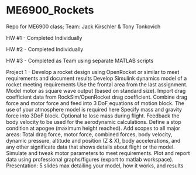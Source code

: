 # ME6900_Rockets
Repo for ME6900 class; Team: Jack Kirschler &amp; Tony Tonkovich

HW #1 - Completed Individually

HW #2 - Completed Individually

HW #3 - Completed as Team using separate MATLAB scripts

Project 1 - 
    Develop a rocket design using OpenRocket or similar to meet requirements and document results
    Develop Simulink dynamics model of a rocket meeting requirements
        Use the frontal area from the last assignment.
        Model motor as square wave output (based on standard size).
        Import drag coefficient data from RockSim/OpenRocket drag coefficient.
        Combine drag force and motor force and feed into 3 DoF equations of motion block.
            The use of your atmosphere model is required here
        Specify mass and gravity force into 3DoF block. Optional to lose mass during flight.
        Feedback the body velocity to be used for the aerodynamic calculations.
        Define a stop condition at apogee (maximum height reached).
        Add scopes to all major areas: Total drag force, motor force, combined forces, body velocity, dynamic pressure, altitude and position (Z & X), body accelerations, and any other significate data that shows details about flight or the model.
        Simulate and tweak motor parameters to meet requirements.
        Plot and report data using professional graphs/figures (export to matlab workspace).
    Presentation: 5 slides max detailing your model, how it works, and results
